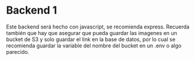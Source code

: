 # Backend 1

Este backend será hecho con javascript, se recomienda express. Recuerda también que hay que asegurar que pueda guardar las imagenes en un bucket de S3 y solo guardar el link en la base de datos, por lo cual se recomienda guardar la variable del nombre del bucket en un .env o algo parecido.